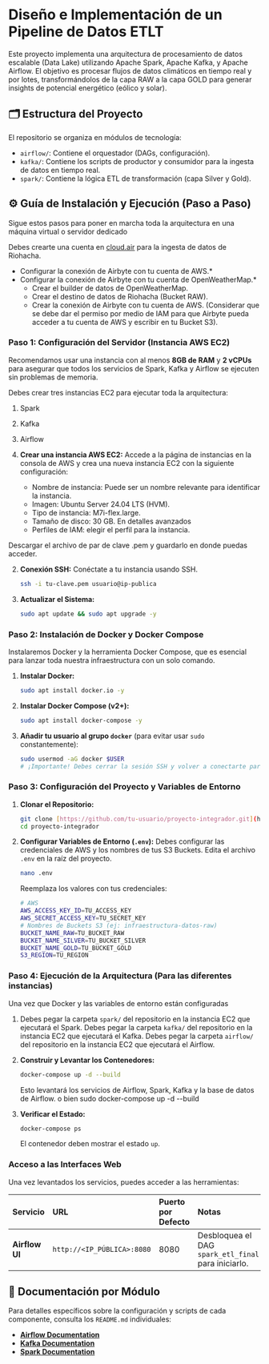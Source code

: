 #  Diseño e Implementación de un Pipeline de Datos ETLT

Este proyecto implementa una arquitectura de procesamiento de datos escalable (Data Lake) utilizando Apache Spark, Apache Kafka, y Apache Airflow. El objetivo es procesar flujos de datos climáticos en tiempo real y por lotes, transformándolos de la capa RAW a la capa GOLD para generar insights de potencial energético (eólico y solar).

## 🗂️ Estructura del Proyecto

El repositorio se organiza en módulos de tecnología:

* `airflow/`: Contiene el orquestador (DAGs, configuración).
* `kafka/`: Contiene los scripts de productor y consumidor para la ingesta de datos en tiempo real.
* `spark/`: Contiene la lógica ETL de transformación (capa Silver y Gold).

## ⚙️ Guía de Instalación y Ejecución (Paso a Paso)

Sigue estos pasos para poner en marcha toda la arquitectura en una máquina virtual o servidor dedicado

Debes crearte una cuenta en [cloud.air](https://cloud.airbyte.com/) para la ingesta de datos de Riohacha.
* Configurar la conexión de Airbyte con tu cuenta de AWS.*
* Configurar la conexión de Airbyte con tu cuenta de OpenWeatherMap.*
    * Crear el builder de datos de OpenWeatherMap.
    * Crear el destino de datos de Riohacha (Bucket RAW).
    * Crear la conexión de Airbyte con tu cuenta de AWS. (Considerar que se debe dar el permiso por medio de IAM para que Airbyte pueda acceder a tu cuenta de AWS y escribir en tu Bucket S3).


### Paso 1: Configuración del Servidor (Instancia AWS EC2)

Recomendamos usar una instancia con al menos **8GB de RAM** y **2 vCPUs** para asegurar que todos los servicios de Spark, Kafka y Airflow se ejecuten sin problemas de memoria.

Debes crear  tres instancias EC2 para ejecutar toda la arquitectura:
1.  Spark
2.  Kafka
3.  Airflow

1.  **Crear una instancia AWS EC2:** Accede a la página de instancias en la consola de AWS y crea una nueva instancia EC2 con la siguiente configuración:
    * Nombre de instancia: Puede ser un nombre relevante para identificar la instancia.
    * Imagen: Ubuntu Server 24.04 LTS (HVM).
    * Tipo de instancia: M7i-flex.large.
    * Tamaño de disco: 30 GB.
    En detalles avanzados
    * Perfiles de IAM: elegir el perfil para la instancia.

Descargar el archivo de par de clave .pem y guardarlo en donde puedas acceder.

2.  **Conexión SSH:** Conéctate a tu instancia usando SSH.
    ```bash
    ssh -i tu-clave.pem usuario@ip-publica
    ```

3.  **Actualizar el Sistema:**
    ```bash
    sudo apt update && sudo apt upgrade -y
    ```

### Paso 2: Instalación de Docker y Docker Compose

Instalaremos Docker y la herramienta Docker Compose, que es esencial para lanzar toda nuestra infraestructura con un solo comando.

1.  **Instalar Docker:**
    ```bash
    sudo apt install docker.io -y
    ```

2.  **Instalar Docker Compose (v2+):**
    ```bash
    sudo apt install docker-compose -y
    ```

3.  **Añadir tu usuario al grupo `docker`** (para evitar usar `sudo` constantemente):
    ```bash
    sudo usermod -aG docker $USER
    # ¡Importante! Debes cerrar la sesión SSH y volver a conectarte para que este cambio impacte.
    ```

### Paso 3: Configuración del Proyecto y Variables de Entorno

1.  **Clonar el Repositorio:**
    ```bash
    git clone [https://github.com/tu-usuario/proyecto-integrador.git](https://github.com/tu-usuario/proyecto-integrador.git)
    cd proyecto-integrador
    ```

2.  **Configurar Variables de Entorno (`.env`):**
    Debes configurar las credenciales de AWS y los nombres de tus S3 Buckets. Edita el archivo `.env` en la raíz del proyecto.
    
    ```bash
    nano .env
    ```

    Reemplaza los valores con tus credenciales:

    ```bash
    # AWS
    AWS_ACCESS_KEY_ID=TU_ACCESS_KEY
    AWS_SECRET_ACCESS_KEY=TU_SECRET_KEY
    # Nombres de Buckets S3 (ej: infraestructura-datos-raw)
    BUCKET_NAME_RAW=TU_BUCKET_RAW
    BUCKET_NAME_SILVER=TU_BUCKET_SILVER
    BUCKET_NAME_GOLD=TU_BUCKET_GOLD
    S3_REGION=TU_REGION
    ```


### Paso 4: Ejecución de la Arquitectura (Para las diferentes instancias)

Una vez que Docker y las variables de entorno están configuradas

1. Debes pegar la carpeta `spark/` del repositorio en la instancia EC2 que ejecutará el Spark.
   Debes pegar la carpeta `kafka/` del repositorio en la instancia EC2 que ejecutará el Kafka.
   Debes pegar la carpeta `airflow/` del repositorio en la instancia EC2 que ejecutará el Airflow.

1.  **Construir y Levantar los Contenedores:**
    ```bash
    docker-compose up -d --build
    ```
    Esto levantará los servicios de Airflow, Spark, Kafka y la base de datos de Airflow.
    o bien sudo docker-compose up -d --build

2.  **Verificar el Estado:**
    ```bash
    docker-compose ps
    ```
    El contenedor deben mostrar el estado `up`.

### Acceso a las Interfaces Web

Una vez levantados los servicios, puedes acceder a las herramientas:

| Servicio | URL | Puerto por Defecto | Notas |
| :--- | :--- | :--- | :--- |
| **Airflow UI** | `http://<IP_PÚBLICA>:8080` | 8080 | Desbloquea el DAG `spark_etl_final` para iniciarlo. |

## 📄 Documentación por Módulo

Para detalles específicos sobre la configuración y scripts de cada componente, consulta los `README.md` individuales:

* **[Airflow Documentation](airflow/readme.md)**
* **[Kafka Documentation](kafka/readme.md)**
* **[Spark Documentation](spark/readme.md)**